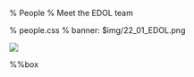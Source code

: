 % People
% Meet the EDOL team

% people.css
% banner: $img/22_01_EDOL.png

![]($img/icons/people.svg)

%[](About/People/vacancies/JD_PDRA_Oxford.html)%box
